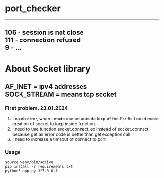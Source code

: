 # port_checker
---
106 - session is not close\
111 - connection refused\
9 - ...
---
# About Socket library
AF_INET = ipv4 addresses\
SOCK_STREAM = means tcp socket
---
### First problem. 23.01.2024
1. I catch error, when I made socket outside loop of for. For fix I need move creation of socket to loop inside function.
2. I need to use function socket.connect_ex instead of socket.connect, because get an error code is better than get exception call
3. I need to increase a timeout of connect to port

### Usage
```
source venv/bin/active
pip install -r requirements.txt
python3 app.py 127.0.0.1
```